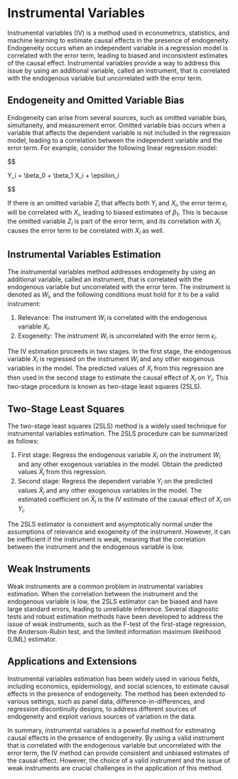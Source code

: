# Instrumental Variables

Instrumental variables (IV) is a method used in econometrics, statistics, and machine learning to estimate causal effects in the presence of endogeneity. Endogeneity occurs when an independent variable in a regression model is correlated with the error term, leading to biased and inconsistent estimates of the causal effect. Instrumental variables provide a way to address this issue by using an additional variable, called an instrument, that is correlated with the endogenous variable but uncorrelated with the error term.

## Endogeneity and Omitted Variable Bias

Endogeneity can arise from several sources, such as omitted variable bias, simultaneity, and measurement error. Omitted variable bias occurs when a variable that affects the dependent variable is not included in the regression model, leading to a correlation between the independent variable and the error term. For example, consider the following linear regression model:


$$

Y_i = \beta_0 + \beta_1 X_i + \epsilon_i

$$


If there is an omitted variable $Z_i$ that affects both $Y_i$ and $X_i$, the error term $\epsilon_i$ will be correlated with $X_i$, leading to biased estimates of $\beta_1$. This is because the omitted variable $Z_i$ is part of the error term, and its correlation with $X_i$ causes the error term to be correlated with $X_i$ as well.

## Instrumental Variables Estimation

The instrumental variables method addresses endogeneity by using an additional variable, called an instrument, that is correlated with the endogenous variable but uncorrelated with the error term. The instrument is denoted as $W_i$, and the following conditions must hold for it to be a valid instrument:

1. Relevance: The instrument $W_i$ is correlated with the endogenous variable $X_i$.
2. Exogeneity: The instrument $W_i$ is uncorrelated with the error term $\epsilon_i$.

The IV estimation proceeds in two stages. In the first stage, the endogenous variable $X_i$ is regressed on the instrument $W_i$ and any other exogenous variables in the model. The predicted values of $X_i$ from this regression are then used in the second stage to estimate the causal effect of $X_i$ on $Y_i$. This two-stage procedure is known as two-stage least squares (2SLS).

## Two-Stage Least Squares

The two-stage least squares (2SLS) method is a widely used technique for instrumental variables estimation. The 2SLS procedure can be summarized as follows:

1. First stage: Regress the endogenous variable $X_i$ on the instrument $W_i$ and any other exogenous variables in the model. Obtain the predicted values $\hat{X}_i$ from this regression.
2. Second stage: Regress the dependent variable $Y_i$ on the predicted values $\hat{X}_i$ and any other exogenous variables in the model. The estimated coefficient on $\hat{X}_i$ is the IV estimate of the causal effect of $X_i$ on $Y_i$.

The 2SLS estimator is consistent and asymptotically normal under the assumptions of relevance and exogeneity of the instrument. However, it can be inefficient if the instrument is weak, meaning that the correlation between the instrument and the endogenous variable is low.

## Weak Instruments

Weak instruments are a common problem in instrumental variables estimation. When the correlation between the instrument and the endogenous variable is low, the 2SLS estimator can be biased and have large standard errors, leading to unreliable inference. Several diagnostic tests and robust estimation methods have been developed to address the issue of weak instruments, such as the F-test of the first-stage regression, the Anderson-Rubin test, and the limited information maximum likelihood (LIML) estimator.

## Applications and Extensions

Instrumental variables estimation has been widely used in various fields, including economics, epidemiology, and social sciences, to estimate causal effects in the presence of endogeneity. The method has been extended to various settings, such as panel data, difference-in-differences, and regression discontinuity designs, to address different sources of endogeneity and exploit various sources of variation in the data.

In summary, instrumental variables is a powerful method for estimating causal effects in the presence of endogeneity. By using a valid instrument that is correlated with the endogenous variable but uncorrelated with the error term, the IV method can provide consistent and unbiased estimates of the causal effect. However, the choice of a valid instrument and the issue of weak instruments are crucial challenges in the application of this method.
